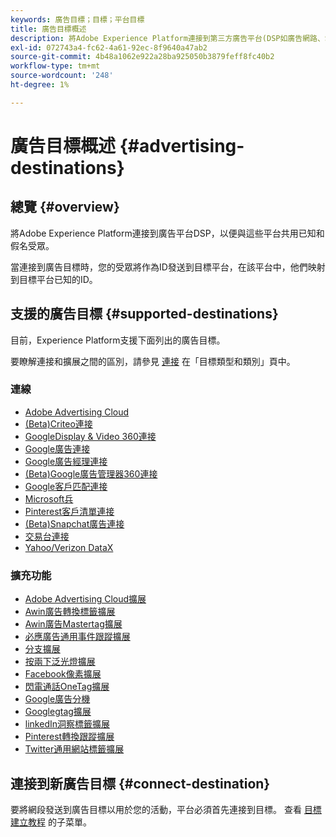 ```yaml
---
keywords: 廣告目標；目標；平台目標
title: 廣告目標概述
description: 將Adobe Experience Platform連接到第三方廣告平台(DSP如廣告網路、SSP)，並與這些平台共用假名受眾。
exl-id: 072743a4-fc62-4a61-92ec-8f9640a47ab2
source-git-commit: 4b48a1062e922a28ba925050b3879feff8fc40b2
workflow-type: tm+mt
source-wordcount: '248'
ht-degree: 1%

---
```


# 廣告目標概述 {#advertising-destinations}

## 總覽 {#overview}

將Adobe Experience Platform連接到廣告平台DSP，以便與這些平台共用已知和假名受眾。

當連接到廣告目標時，您的受眾將作為ID發送到目標平台，在該平台中，他們映射到目標平台已知的ID。

## 支援的廣告目標 {#supported-destinations}

目前，Experience Platform支援下面列出的廣告目標。

要瞭解連接和擴展之間的區別，請參見 [連接](../../destination-types.md#connections) 在「目標類型和類別」頁中。

### 連線

* [Adobe Advertising Cloud](adobe-advertising-cloud-connection.md)
* [(Beta)Criteo連接](criteo.md)
* [GoogleDisplay &amp; Video 360連接](google-dv360.md)
* [Google廣告連接](google-ads-destination.md)
* [Google廣告經理連接](google-ad-manager.md)
* [(Beta)Google廣告管理器360連接](google-ad-manager-360-connection.md)
* [Google客戶匹配連接](google-customer-match.md)
* [Microsoft兵](bing.md)
* [Pinterest客戶清單連接](pinterest.md)
* [(Beta)Snapchat廣告連接](snap-inc.md)
* [交易台連接](tradedesk.md)
* [Yahoo/Verizon DataX](datax.md)

### 擴充功能

* [Adobe Advertising Cloud擴展](adobe-advertising-cloud.md)
* [Awin廣告轉換標籤擴展](awin-conversiontag.md)
* [Awin廣告Mastertag擴展](awin-mastertag.md)
* [必應廣告通用事件跟蹤擴展](bing-ads.md)
* [分支擴展](branch.md)
* [按兩下泛光燈擴展](doubleclick-floodlight.md)
* [Facebook像素擴展](facebook-pixel.md)
* [閃電通話OneTag擴展](flashtalking.md)
* [Google廣告分機](google-ads-extension.md)
* [Googlegtag擴展](gtag-advertising.md)
* [linkedIn洞察標籤擴展](linkedin.md)
* [Pinterest轉換跟蹤擴展](pinterest-extension.md)
* [Twitter通用網站標籤擴展](twitter-uwt.md)

## 連接到新廣告目標 {#connect-destination}

要將網段發送到廣告目標以用於您的活動，平台必須首先連接到目標。 查看 [目標建立教程](../../ui/connect-destination.md) 的子菜單。
